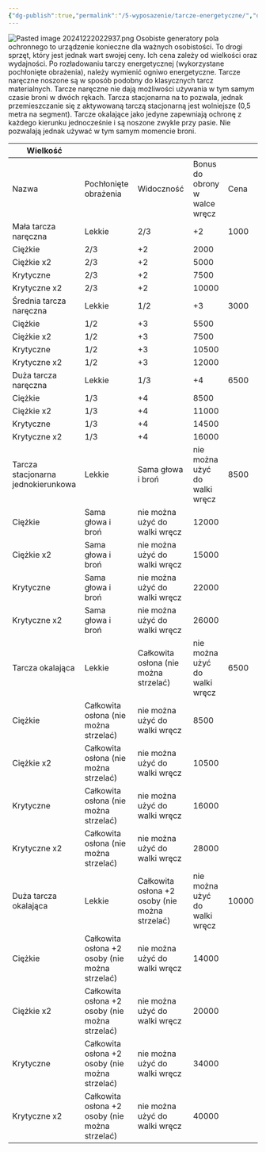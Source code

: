 ```yaml
---
{"dg-publish":true,"permalink":"/5-wyposazenie/tarcze-energetyczne/","dgPassFrontmatter":true}
---
```


![Pasted image 20241222022937.png](/img/user/6%20Obrazy/Pasted%20image%2020241222022937.png)
Osobiste generatory pola ochronnego to urządzenie konieczne dla ważnych osobistości. To drogi sprzęt, który jest jednak wart swojej ceny. Ich cena zależy od wielkości oraz wydajności. Po rozładowaniu tarczy energetycznej (wykorzystane pochłonięte obrażenia), należy wymienić ogniwo energetyczne. Tarcze naręczne noszone są w sposób podobny do klasycznych tarcz materialnych. Tarcze naręczne nie dają możliwości używania w tym samym czasie broni w dwóch rękach. Tarcza stacjonarna na to pozwala, jednak przemieszczanie się z aktywowaną tarczą stacjonarną jest wolniejsze (0,5 metra na segment). Tarcze okalające jako jedyne zapewniają ochronę z każdego kierunku jednocześnie i są noszone zwykle przy pasie. Nie pozwalają jednak używać w tym samym momencie broni.

| Wielkość                           |                                                |                                                |                               |       |
| ---------------------------------- | ---------------------------------------------- | ---------------------------------------------- | ----------------------------- | ----- |
| Nazwa                              | Pochłonięte obrażenia                          | Widoczność                                     | Bonus do obrony w walce wręcz | Cena  |
| Mała tarcza naręczna               | Lekkie                                         | 2/3                                            | +2                            | 1000  |
| Ciężkie                            | 2/3                                            | +2                                             | 2000                          |       |
| Ciężkie x2                         | 2/3                                            | +2                                             | 5000                          |       |
| Krytyczne                          | 2/3                                            | +2                                             | 7500                          |       |
| Krytyczne x2                       | 2/3                                            | +2                                             | 10000                         |       |
| Średnia tarcza naręczna            | Lekkie                                         | 1/2                                            | +3                            | 3000  |
| Ciężkie                            | 1/2                                            | +3                                             | 5500                          |       |
| Ciężkie x2                         | 1/2                                            | +3                                             | 7500                          |       |
| Krytyczne                          | 1/2                                            | +3                                             | 10500                         |       |
| Krytyczne x2                       | 1/2                                            | +3                                             | 12000                         |       |
| Duża tarcza naręczna               | Lekkie                                         | 1/3                                            | +4                            | 6500  |
| Ciężkie                            | 1/3                                            | +4                                             | 8500                          |       |
| Ciężkie x2                         | 1/3                                            | +4                                             | 11000                         |       |
| Krytyczne                          | 1/3                                            | +4                                             | 14500                         |       |
| Krytyczne x2                       | 1/3                                            | +4                                             | 16000                         |       |
| Tarcza stacjonarna jednokierunkowa | Lekkie                                         | Sama głowa i broń                              | nie można użyć do walki wręcz | 8500  |
| Ciężkie                            | Sama głowa i broń                              | nie można użyć do walki wręcz                  | 12000                         |       |
| Ciężkie x2                         | Sama głowa i broń                              | nie można użyć do walki wręcz                  | 15000                         |       |
| Krytyczne                          | Sama głowa i broń                              | nie można użyć do walki wręcz                  | 22000                         |       |
| Krytyczne x2                       | Sama głowa i broń                              | nie można użyć do walki wręcz                  | 26000                         |       |
| Tarcza okalająca                   | Lekkie                                         | Całkowita osłona (nie można strzelać)          | nie można użyć do walki wręcz | 6500  |
| Ciężkie                            | Całkowita osłona (nie można strzelać)          | nie można użyć do walki wręcz                  | 8500                          |       |
| Ciężkie x2                         | Całkowita osłona (nie można strzelać)          | nie można użyć do walki wręcz                  | 10500                         |       |
| Krytyczne                          | Całkowita osłona (nie można strzelać)          | nie można użyć do walki wręcz                  | 16000                         |       |
| Krytyczne x2                       | Całkowita osłona (nie można strzelać)          | nie można użyć do walki wręcz                  | 28000                         |       |
| Duża tarcza okalająca              | Lekkie                                         | Całkowita osłona +2 osoby (nie można strzelać) | nie można użyć do walki wręcz | 10000 |
| Ciężkie                            | Całkowita osłona +2 osoby (nie można strzelać) | nie można użyć do walki wręcz                  | 14000                         |       |
| Ciężkie x2                         | Całkowita osłona +2 osoby (nie można strzelać) | nie można użyć do walki wręcz                  | 20000                         |       |
| Krytyczne                          | Całkowita osłona +2 osoby (nie można strzelać) | nie można użyć do walki wręcz                  | 34000                         |       |
| Krytyczne x2                       | Całkowita osłona +2 osoby (nie można strzelać) | nie można użyć do walki wręcz                  | 40000                         |       |
